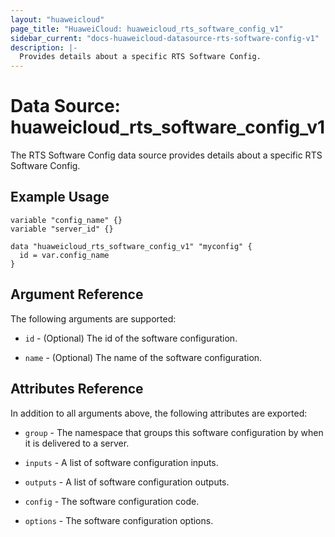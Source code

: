 ```yaml
---
layout: "huaweicloud"
page_title: "HuaweiCloud: huaweicloud_rts_software_config_v1"
sidebar_current: "docs-huaweicloud-datasource-rts-software-config-v1"
description: |-
  Provides details about a specific RTS Software Config.
---
```


# Data Source: huaweicloud_rts_software_config_v1

The RTS Software Config data source provides details about a specific RTS Software Config.

## Example Usage


```hcl
variable "config_name" {}
variable "server_id" {}

data "huaweicloud_rts_software_config_v1" "myconfig" {
  id = var.config_name
}

```

## Argument Reference
The following arguments are supported:

* `id` - (Optional) The id of the software configuration.

* `name` - (Optional) The name of the software configuration.

## Attributes Reference
In addition to all arguments above, the following attributes are exported:

* `group` - The namespace that groups this software configuration by when it is delivered to a server.

* `inputs` -  A list of software configuration inputs.

* `outputs` - A list of software configuration outputs.

* `config` - The software configuration code.

* `options` - The software configuration options.

